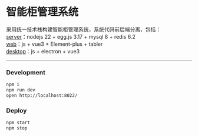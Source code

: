 # 智能柜管理系统

采用统一技术栈构建智能柜管理系统，系统代码前后端分离，包括：  
[server](https://github.com/zengqiang365/SmartCabinet_server)：nodejs 22 + egg.js 3.17 + mysql 8 + redis 6.2  
[web](https://github.com/zengqiang365/SmartCabinet_web)：js + vue3 + Element-plus + tabler  
[desktop](https://github.com/zengqiang365/SmartCabinet_desktop)：js + electron + vue3  

---


### Development

```bash
npm i
npm run dev
open http://localhost:8022/
```

### Deploy

```bash
npm start
npm stop
```